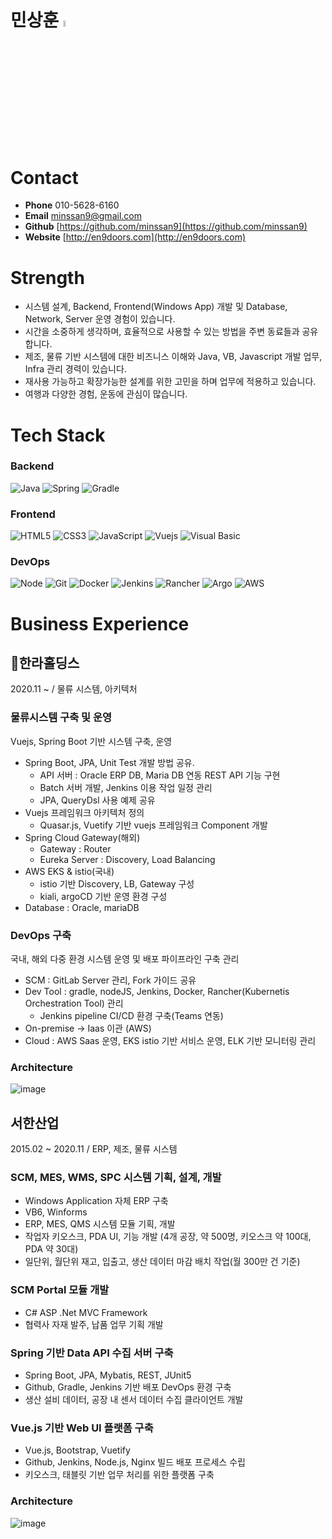 # 민상훈 <img src = "https://user-images.githubusercontent.com/9455624/170505262-e8d464a4-cc08-48de-89f0-734b3ad99e17.png" width="5%" height="5%">
# Contact

- **Phone** 010-5628-6160
- **Email** minssan9@gmail.com
- **Github** [https://github.com/minssan9](https://github.com/minssan9)
- **Website** [http://en9doors.com](http://en9doors.com)


# Strength

- 시스템 설계, Backend, Frontend(Windows App) 개발 및 Database, Network, Server 운영 경험이 있습니다.
- 시간을 소중하게 생각하며, 효율적으로 사용할 수 있는 방법을 주변 동료들과 공유합니다.
- 제조, 물류 기반 시스템에 대한 비즈니스 이해와 Java, VB, Javascript 개발 업무, Infra 관리 경력이 있습니다.
- 재사용 가능하고 확장가능한 설계를 위한 고민을 하며 업무에 적용하고 있습니다.
- 여행과 다양한 경험, 운동에 관심이 많습니다.

# Tech Stack

### Backend
![Java](https://img.shields.io/badge/-Java-F05032?style=for-the-badge&logo=Java&logoColor=ffffff)
![Spring](https://img.shields.io/badge/-SpringBoot-6DB33F?style=for-the-badge&logo=SpringBoot&logoColor=ffffff&color=6DB33F)
![Gradle](https://img.shields.io/badge/-Gradle-02303A?style=for-the-badge&logo=Gradle&logoColor=ffffff&color=02303A)  

### Frontend
![HTML5](https://img.shields.io/badge/-HTML5-F05032?style=for-the-badge&logo=html5&logoColor=ffffff)
![CSS3](https://img.shields.io/badge/-CSS3-007ACC?style=for-the-badge&logo=css3)
![JavaScript](https://img.shields.io/badge/-JavaScript-%23F7DF1C?style=for-the-badge&logo=javascript&logoColor=000000&labelColor=%23F7DF1C&color=%23FFCE5A)
![Vuejs](https://img.shields.io/badge/-Vue.js-%23F7DF1C?style=for-the-badge&logo=Vue.js&logoColor=000000&color=4FC08D)
![Visual Basic](https://img.shields.io/badge/-VisualBasic-%23F7DF1C?style=for-the-badge&logo=VisualStudio&logoColor=000000&color=5C2D91)

### DevOps
![Node](https://img.shields.io/badge/-Nodejs-43853d?style=for-the-badge&logo=Node.js&logoColor=white) 
![Git](https://img.shields.io/badge/-Git-F05032?style=for-the-badge&logo=git&logoColor=ffffff)
![Docker](https://img.shields.io/badge/-Docker-46a2f1?style=for-the-badge&logo=docker&logoColor=ffffff)
![Jenkins](https://img.shields.io/badge/-Jenkins-D24939?style=for-the-badge&logo=jenkins&logoColor=ffffff)
![Rancher](https://img.shields.io/badge/-Rancher-0075A8?style=for-the-badge&logo=rancher&logoColor=ffffff)
![Argo](https://img.shields.io/badge/-Argo-EF7B4D?style=for-the-badge&logo=rancher&logoColor=EF7B4D)
![AWS](https://img.shields.io/badge/-AmazonAWS-232F3E?style=for-the-badge&logo=AmazonAWS&logoColor=ffffff)



# Business Experience 

## 🏢한라홀딩스
2020.11 ~ / 물류 시스템, 아키텍처

### 물류시스템 구축 및 운영
Vuejs, Spring Boot 기반 시스템 구축, 운영
- Spring Boot, JPA, Unit Test 개발 방법 공유.
    - API 서버 : Oracle ERP DB, Maria DB 연동 REST API 기능 구현
    - Batch 서버 개발, Jenkins 이용 작업 일정 관리
    - JPA, QueryDsl 사용 예제 공유
- Vuejs 프레임워크 아키텍처 정의
    - Quasar.js, Vuetify 기반 vuejs 프레임워크 Component 개발
- Spring Cloud Gateway(해외)
    - Gateway : Router
    - Eureka Server : Discovery, Load Balancing
- AWS EKS & istio(국내)
    - istio 기반 Discovery, LB, Gateway 구성
    - kiali, argoCD 기반 운영 환경 구성
- Database : Oracle, mariaDB

### DevOps 구축
국내, 해외 다중 환경 시스템 운영 및 배포 파이프라인 구축 관리
- SCM : GitLab Server 관리, Fork 가이드 공유
- Dev Tool : gradle, nodeJS, Jenkins, Docker, Rancher(Kubernetis Orchestration Tool) 관리
    - Jenkins pipeline CI/CD 환경 구축(Teams 연동)
- On-premise → Iaas 이관 (AWS)
- Cloud : AWS Saas 운영, EKS istio 기반 서비스 운영, ELK 기반 모니터링 관리

### Architecture  
![image](https://user-images.githubusercontent.com/9455624/170506340-b5787c8a-e3ae-4b80-a5ff-002779b36669.png)


## 서한산업
2015.02 ~ 2020.11 / ERP, 제조, 물류 시스템

### SCM, MES, WMS, SPC 시스템 기획, 설계, 개발
- Windows Application 자체 ERP 구축
- VB6, Winforms
- ERP, MES, QMS 시스템 모듈 기획, 개발
- 작업자 키오스크, PDA UI, 기능 개발 (4개 공장, 약 500명, 키오스크 약 100대, PDA 약 30대)
- 일단위, 월단위 재고, 입출고, 생산 데이터 마감 배치 작업(월 300만 건 기준)

### SCM Portal 모듈 개발
- C# ASP .Net MVC Framework
- 협력사 자재 발주, 납품 업무 기획 개발

### Spring 기반 Data API 수집 서버 구축
- Spring Boot, JPA, Mybatis, REST, JUnit5
- Github, Gradle, Jenkins 기반 배포 DevOps 환경 구축
- 생산 설비 데이터, 공장 내 센서 데이터 수집 클라이언트 개발

### Vue.js 기반 Web UI 플랫폼 구축
- Vue.js, Bootstrap, Vuetify
- Github, Jenkins, Node.js, Nginx 빌드 배포 프로세스 수립
- 키오스크, 태블릿 기반 업무 처리를 위한 플랫폼 구축

### Architecture  
![image](https://user-images.githubusercontent.com/9455624/170506818-26aa1bbd-8d7e-4f62-bd28-a77475fe25da.png)
